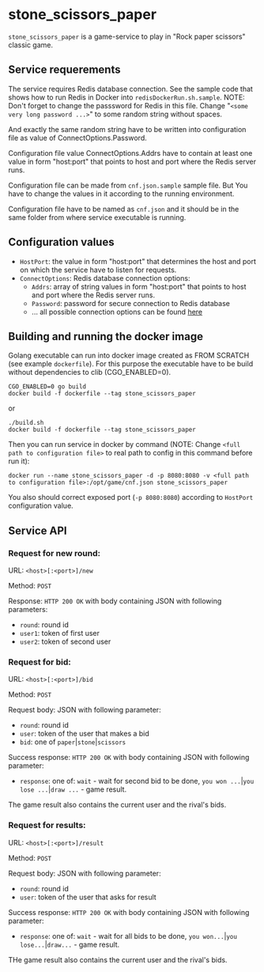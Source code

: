 # stone_scissors_paper

`stone_scissors_paper` is a game-service to play in "Rock paper scissors" classic game.

## Service requerements

The service requires Redis database connection. See the sample code that shows how to run Redis in Docker into `redisDockerRun.sh.sample`. NOTE: Don't forget to change the passsword for Redis in this file. Change "`<some very long password ...>`" to some random string without spaces.

And exactly the same random string have to be written into configuration file as value of ConnectOptions.Password.

Configuration file value ConnectOptions.Addrs have to contain at least one value in form "host:port" that points to host and port where the Redis server runs.

Configuration file can be made from `cnf.json.sample` sample file. But You have to change the values in it according to the running environment.

Configuration file have to be named as `cnf.json` and it should be in the same folder from where service executable is running.

## Configuration values

- `HostPort`: the value in form "host:port" that determines the host and port on which the service have to listen for requests.
- `ConnectOptions`: Redis database connection options:
    - `Addrs`: array of string values in form "host:port" that points to host and port where the Redis server runs.
    - `Password`: password for secure connection to Redis database
    - ... all possible connection options can be found [here](https://godoc.org/github.com/go-redis/redis#UniversalOptions)

## Building and running the docker image

Golang executable can run into docker image created as FROM SCRATCH (see example `dockerfile`). For this purpose the executable have to be build without dependencies to clib (CGO_ENABLED=0).

    CGO_ENABLED=0 go build
    docker build -f dockerfile --tag stone_scissors_paper
or

    ./build.sh
    docker build -f dockerfile --tag stone_scissors_paper

Then you can run service in docker by command (NOTE: Change `<full path to configuration file>` to real path to config in this command before run it):

    docker run --name stone_scissors_paper -d -p 8080:8080 -v <full path to configuration file>:/opt/game/cnf.json stone_scissors_paper

You also should correct exposed port (`-p 8080:8080`) according to `HostPort` configuration value.

## Service API

### Request for new round:

URL: `<host>[:<port>]/new`

Method: `POST`

Response: `HTTP 200 OK` with body containing JSON with following parameters:

- `round`: round id
- `user1`: token of first user
- `user2`: token of second user


### Request for bid:

URL: `<host>[:<port>]/bid`

Method: `POST`

Request body: JSON with following parameter:

- `round`: round id
- `user`: token of the user that makes a bid
- `bid`: one of `paper`|`stone`|`scissors` 

Success response: `HTTP 200 OK` with body containing JSON with following parameter: 

- `response`: one of: `wait` - wait for second bid to be done, `you won ...`|`you lose ...`|`draw ...` - game result.

The game result also contains the current user and the rival's bids. 
 


### Request for results:
URL: `<host>[:<port>]/result` 

Method: `POST`

Request body: JSON with following parameter:

- `round`: round id
- `user`: token of the user that asks for result

Success response: `HTTP 200 OK` with body containing JSON with following parameter: 

- `response`: one of: `wait` - wait for all bids to be done, `you won...`|`you lose...`|`draw...` - game result.

THe game result also contains the current user and the rival's bids. 




